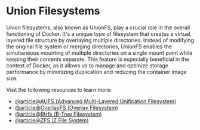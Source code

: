 # Union Filesystems

Union filesystems, also known as UnionFS, play a crucial role in the overall functioning of Docker. It's a unique type of filesystem that creates a virtual, layered file structure by overlaying multiple directories. Instead of modifying the original file system or merging directories, UnionFS enables the simultaneous mounting of multiple directories on a single mount point while keeping their contents separate. This feature is especially beneficial in the context of Docker, as it allows us to manage and optimize storage performance by minimizing duplication and reducing the container image size.

Visit the following resources to learn more:

- [@article@AUFS (Advanced Multi-Layered Unification Filesystem)](http://aufs.sourceforge.net/)
- [@article@OverlayFS (Overlay Filesystem)](https://www.kernel.org/doc/html/latest/filesystems/overlayfs.html)
- [@article@Btrfs (B-Tree Filesystem)](https://btrfs.wiki.kernel.org/index.php/Main_Page)
- [@article@ZFS (Z File System)](https://zfsonlinux.org/)
